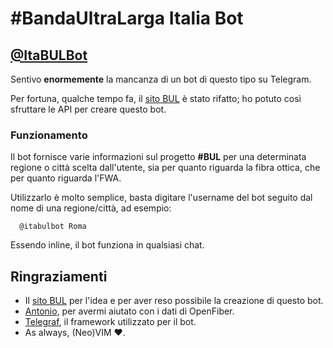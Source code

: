 # #BandaUltraLarga Italia Bot 

## [@ItaBULBot](http://telegram.me/itabulbot)


Sentivo **enormemente** la mancanza di un bot di questo tipo su Telegram.

Per fortuna, qualche tempo fa, il [sito BUL](http://bandaultralarga.italia.it)
è stato rifatto; ho potuto così sfruttare le API per creare questo bot.

### Funzionamento

Il bot fornisce varie informazioni sul progetto **#BUL** per una determinata
regione o città scelta dall'utente, sia per quanto riguarda la fibra ottica,
che per quanto riguarda l'FWA.

Utilizzarlo è molto semplice, basta digitare l'username del bot seguito dal
nome di una regione/città, ad esempio:

```
  @itabulbot Roma
```

Essendo inline, il bot funziona in qualsiasi chat.

## Ringraziamenti
- Il [sito BUL](http://bandaultralarga.italia.it) per l'idea e per aver reso
  possibile la creazione di questo bot.
- [Antonio](https://github.com/Pitasi), per avermi aiutato con i dati di
  OpenFiber.
- [Telegraf](https://github.com/telegraf/telegraf), il framework utilizzato
per il bot.
- As always, (Neo)VIM ❤️.
